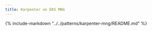 ```yaml
---
title: Karpenter on EKS MNG
---
```


{%
   include-markdown "../../patterns/karpenter-mng/README.md"
%}
